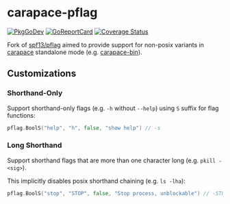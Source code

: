 # carapace-pflag

[![PkgGoDev](https://pkg.go.dev/badge/github.com/rsteube/carapace-pflag)](https://pkg.go.dev/github.com/rsteube/carapace-pflag)
[![GoReportCard](https://goreportcard.com/badge/github.com/rsteube/carapace-pflag)](https://goreportcard.com/report/github.com/rsteube/carapace-pflag)
[![Coverage Status](https://coveralls.io/repos/github/rsteube/carapace-pflag/badge.svg?branch=master)](https://coveralls.io/github/rsteube/carapace-pflag?branch=master)

Fork of [spf13/pflag](https://github.com/spf13/pflag) aimed to provide support for non-posix variants in [carapace](https://github.com/rsteube/carapace) standalone mode (e.g. [carapace-bin](https://github.com/rsteube/carapace-bin)).

## Customizations

### Shorthand-Only

Support shorthand-only flags (e.g. `-h` without `--help`) using `S` suffix for flag functions:

```go
pflag.BoolS("help", "h", false, "show help") // -s
```

### Long Shorthand

Support shorthand flags that are more than one character long (e.g. `pkill -<sig>`).

This implicitly disables posix shorthand chaining (e.g. `ls -lha`):

```go
pflag.BoolS("stop", "STOP", false, "Stop process, unblockable") // -STOP
```
